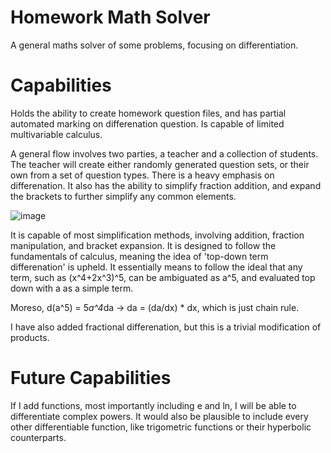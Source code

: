 # Homework Math Solver
A general maths solver of some problems, focusing on differentiation.

# Capabilities
Holds the ability to create homework question files, and has partial automated marking on differenation question. Is capable of limited multivariable calculus.

A general flow involves two parties, a teacher and a collection of students. The teacher will create either randomly generated question sets, or their own
from a set of question types. There is a heavy emphasis on differenation. It also has the ability to simplify fraction addition, 
and expand the brackets to further simplify any common elements.

![image](https://user-images.githubusercontent.com/26233238/194129713-d6f8e77f-f933-4a32-a2e3-89f1e1e126c5.png)

It is capable of most simplification methods, involving addition, fraction manipulation, and bracket expansion. It is designed to follow the fundamentals of calculus, 
meaning the idea of 'top-down term differenation' is upheld. It essentially means to follow the ideal that any term, such as (x^4+2x^3)^5, can be ambiguated as a^5,
and evaluated top down with a as a simple term. 

Moreso, d(a^5) = 5*a^4*da -> da = (da/dx) * dx, which is just chain rule.

I have also added fractional differenation, but this is a trivial modification of products.

# Future Capabilities 

If I add functions, most importantly including e and ln, I will be able to differentiate complex powers. It would also be plausible to 
include every other differentiable function, like trigometric functions or their hyperbolic counterparts. 

